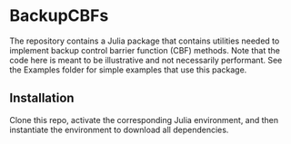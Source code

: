 # BackupCBFs

The repository contains a Julia package that contains utilities needed to implement backup control barrier function (CBF) methods. Note that the code here is meant to be illustrative and not necessarily performant. See the Examples folder for simple examples that use this package.

## Installation
Clone this repo, activate the corresponding Julia environment, and then instantiate the environment to download all dependencies.